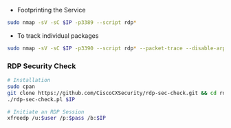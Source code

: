 - Footprinting the Service
```bash
sudo nmap -sV -sC $IP -p3389 --script rdp*
```

- To track individual packages
```bash
sudo nmap -sV -sC $IP -p3390 --script rdp* --packet-trace --disable-arp-ping
```

### RDP Security Check
```bash
# Installation
sudo cpan
git clone https://github.com/CiscoCXSecurity/rdp-sec-check.git && cd rdp-sec-check
./rdp-sec-check.pl $IP

# Initiate an RDP Session
xfreedp /u:$user /p:$pass /b:$IP
```
